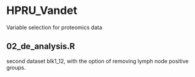 # HPRU_Vandet
Variable selection for proteomics data 

## 02_de_analysis.R
second dataset blk1_12, with the option of removing lymph node positive groups. 